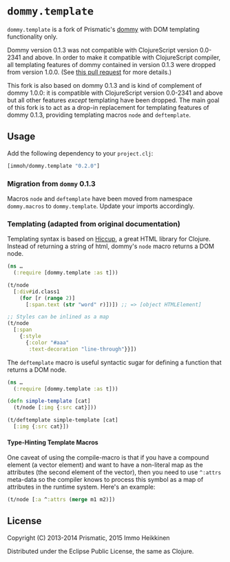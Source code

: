 # `dommy.template`

`dommy.template` is a fork of Prismatic's [dommy](https://github.com/Prismatic/dommy) with DOM templating functionality only.

Dommy version 0.1.3 was not compatible with ClojureScript version 0.0-2341 and above. In order to make it compatible with ClojureScript compiler, all templating features of dommy contained in version 0.1.3 were dropped from version 1.0.0. (See [this pull request](https://github.com/Prismatic/dommy/pull/85) for more details.)

This fork is also based on dommy 0.1.3 and is kind of complement of dommy 1.0.0: it is compatible with ClojureScript version 0.0-2341 and above but all other features *except* templating have been dropped. The main goal of this fork is to act as a drop-in replacement for templating features of dommy 0.1.3, providing templating macros `node` and `deftemplate`.

## Usage

Add the following dependency to your `project.clj`:

```clojure
[immoh/dommy.template "0.2.0"]
```

### Migration from `dommy` 0.1.3

Macros `node` and `deftemplate` have been moved from namespace `dommy.macros` to `dommy.template`. Update your imports accordingly.

### Templating (adapted from original documentation) 

Templating syntax is based on [Hiccup](https://github.com/weavejester/hiccup/), a great HTML library for Clojure. Instead of returning a string of html, dommy's `node` macro returns a DOM node.

```clojure
(ns …
  (:require [dommy.template :as t]))

(t/node
  [:div#id.class1
    (for [r (range 2)]
      [:span.text (str "word" r)])]) ;; => [object HTMLElement]

;; Styles can be inlined as a map
(t/node
  [:span
    {:style
      {:color "#aaa"
       :text-decoration "line-through"}}])
```

The `deftemplate` macro is useful syntactic sugar for defining a function that returns a DOM node.

```clojure
(ns …
  (:require [dommy.template :as t]))

(defn simple-template [cat]
  (t/node [:img {:src cat}]))

(t/deftemplate simple-template [cat]
  [:img {:src cat}])
```

#### Type-Hinting Template Macros

One caveat of using the compile-macro is that if you have a compound element (a vector element) and want to have a non-literal map as the attributes (the second element of the vector), then you need to use <code>^:attrs</code> meta-data so the compiler knows to process this symbol as a map of attributes in the runtime system. Here's an example:

```clojure
(t/node [:a ^:attrs (merge m1 m2)])
```

## License

Copyright (C) 2013-2014 Prismatic, 2015 Immo Heikkinen

Distributed under the Eclipse Public License, the same as Clojure.

